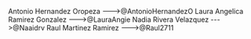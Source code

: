 Antonio Hernandez Oropeza --->@AntonioHernandezO
Laura Angelica Ramirez Gonzalez --->@LauraAngie
Nadia Rivera Velazquez --->@Naaidrv
Raul Martinez Ramirez --->@Raul2711
